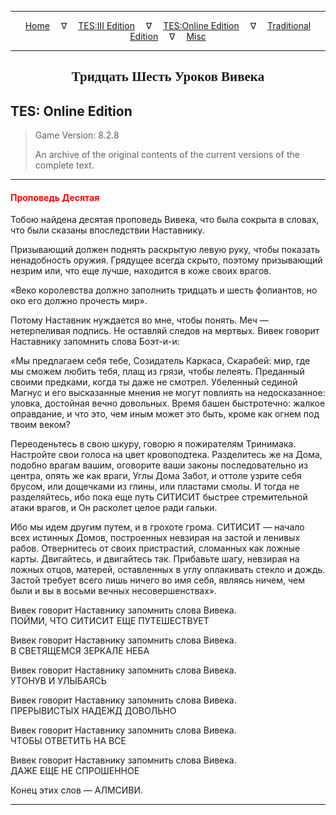 
---

<!-- Jekyll Page Links -->

<center>
<a href="../../../../index.html">Home</a>
&emsp;&nabla;&emsp;
<a href="../../../index-tes3.html">TES:III Edition</a>
&emsp;&nabla;&emsp;
<a href="../../../index-teso.html">TES:Online Edition</a>
&emsp;&nabla;&emsp;
<a href="../../../index-traditional.html">Traditional Edition</a>
&emsp;&nabla;&emsp;
<a href="../../../index-misc.html">Misc</a>
</center>

<!-- Markdown Body Below: -->

---

<center>
<h2><span style="font-family:Georgia">Тридцать Шесть Уроков Вивека</span></h2>
</center>

## TES: Online Edition

> Game Version: 8.2.8
>
> An archive of the original contents of the current versions of the complete text.

---

#### <span style="color:red">Проповедь Десятая</span>

Тобою найдена десятая проповедь Вивека, что была сокрыта в словах, что были сказаны впоследствии Наставнику.

Призывающий должен поднять раскрытую левую руку, чтобы показать ненадобность оружия. Грядущее всегда скрыто, поэтому призывающий незрим или, что еще лучше, находится в коже своих врагов.

«Веко королевства должно заполнить тридцать и шесть фолиантов, но око его должно прочесть мир».

Потому Наставник нуждается во мне, чтобы понять. Меч — нетерпеливая подпись. Не оставляй следов на мертвых. Вивек говорит Наставнику запомнить слова Боэт-и-и:

«Мы предлагаем себя тебе, Созидатель Каркаса, Скарабей: мир, где мы сможем любить тебя, плащ из грязи, чтобы лелеять. Преданный своими предками, когда ты даже не смотрел. Убеленный сединой Магнус и его высказанные мнения не могут повлиять на недосказанное: уловка, достойная вечно довольных. Время башен быстротечно: жалкое оправдание, и что это, чем иным может это быть, кроме как огнем под твоим веком?

Переоденьтесь в свою шкуру, говорю я пожирателям Тринимака. Настройте свои голоса на цвет кровоподтека. Разделитесь же на Дома, подобно врагам вашим, оговорите ваши законы последовательно из центра, опять же как враги, Углы Дома Забот, и оттоле узрите себя брусом, или дощечками из глины, или пластами смолы. И тогда не разделяйтесь, ибо пока еще путь СИТИСИТ быстрее стремительной атаки врагов, и Он расколет целое ради гальки.

Ибо мы идем другим путем, и в грохоте грома. СИТИСИТ — начало всех истинных Домов, построенных невзирая на застой и ленивых рабов. Отвернитесь от своих пристрастий, сломанных как ложные карты. Двигайтесь, и двигайтесь так. Прибавьте шагу, невзирая на ложных отцов, матерей, оставленных в углу оплакивать стекло и дождь. Застой требует всего лишь ничего во имя себя, являясь ничем, чем были и вы в восьми вечных несовершенствах».

Вивек говорит Наставнику запомнить слова Вивека.\
ПОЙМИ, ЧТО СИТИСИТ ЕЩЕ ПУТЕШЕСТВУЕТ

Вивек говорит Наставнику запомнить слова Вивека.\
В СВЕТЯЩЕМСЯ ЗЕРКАЛЕ НЕБА

Вивек говорит Наставнику запомнить слова Вивека.\
УТОНУВ И УЛЫБАЯСЬ

Вивек говорит Наставнику запомнить слова Вивека.\
ПРЕРЫВИСТЫХ НАДЕЖД ДОВОЛЬНО

Вивек говорит Наставнику запомнить слова Вивека.\
ЧТОБЫ ОТВЕТИТЬ НА ВСЕ

Вивек говорит Наставнику запомнить слова Вивека.\
ДАЖЕ ЕЩЕ НЕ СПРОШЕННОЕ

Конец этих слов — АЛМСИВИ.

---
